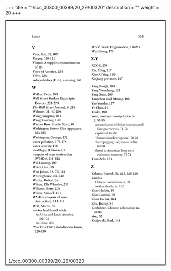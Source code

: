 +++
title = "1/ccc_00300_00399/20_29/00320"
description = ""
weight = 20
+++

<table style="border:2px solid black;max-width:800px;max-height:800px;" 
><tr><td>
<img class="center-fit-jpg"
src="/jpg_/out_jpg_dbc_320.jpg">
1/ccc_00300_00399/20_29/00320
</img></td></tr></table>
